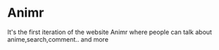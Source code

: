 # Animr
It's the first iteration of the website Animr where people can talk about anime,search,comment.. and more
